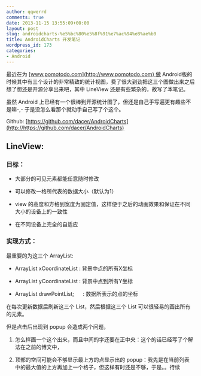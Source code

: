 ```yaml
---
author: qqwerrd
comments: true
date: 2013-11-15 13:55:09+00:00
layout: post
slug: androidcharts-%e5%bc%80%e5%8f%91%e7%ac%94%e8%ae%b0
title: AndroidCharts 开发笔记
wordpress_id: 173
categories:
- Android
---
```


最近在为 [www.pomotodo.com](http://www.pomotodo.com) 做 Android版的时候其中有三个设计的非常精致的统计视图，费了很大到劲把这三个图做出来之后想了想还是开源分享出来吧，其中 LineView 还是有些繁杂的，故写了本笔记。

虽然 Android 上已经有一个很棒到开源统计图了，但还是自己手写遍更有趣些不是嘛-,- 于是没怎么看那个就动手自己写了个这个。

Github: [https://github.com/dacer/AndroidCharts](http://https://github.com/dacer/AndroidCharts)


## LineView:




### 目标：





	
  * 大部分的可见元素都能任意随时修改

	
  * 可以修改一格所代表的数据大小（默认为1）

	
  * view 的高度和方格到宽度为固定值，这样便于之后的动画效果和保证在不同大小的设备上的一致性

	
  * 在不同设备上完全的自适应




### 实现方式：


最重要的为这三个 ArrayList:



	
  * ArrayList<Integer> xCoordinateList : 背景中点的所有X坐标

	
  * ArrayList<Integer> yCoordinateList : 背景中点到所有Y坐标

	
  * ArrayList<Point> drawPointList;      : 数据所表示的点的坐标


在每次更新数据后刷新这三个 List，然后根据这三个 List 可以很轻易的画出所有的元素。

但是点击后出现到 popup 会造成两个问题，

	
  1. 怎么样画一个这个出来，而且中间的字还要在正中央：这个的话已经写了个解法在之前的博文中，

	
  2. 顶部的空间可能会不够显示最上方的点显示出的 popup：我先是在当前列表中的最大值的上方再加上一个格子，但这样有时还是不够，于是。。待续


